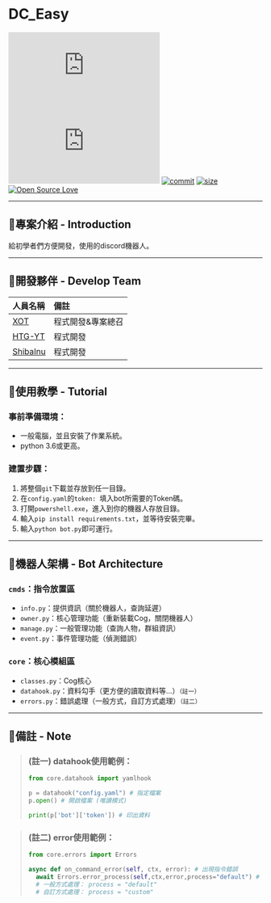 # DC_Easy

[![python-version](https://img.shields.io/pypi/pyversions/discord.py?style=flat)](https://www.python.org/)
[![discord.py](https://img.shields.io/pypi/v/discord.py)](https://pypi.org/project/discord.py/)
[![commit](https://img.shields.io/github/last-commit/minexo79/dc_base_bot)](https://github.com/minexo79/dc_base_bot)
[![size](https://img.shields.io/github/repo-size/minexo79/DC_Easy?style=social)]()
[![Open Source Love](https://badges.frapsoft.com/os/v1/open-source.png?v=103)](https://github.com/ellerbrock/open-source-badges/)

---
## 👾專案介紹 - Introduction
給初學者們方便開發，使用的discord機器人。 

---
## 👾開發夥伴 - Develop Team

|人員名稱|備註|
|:-----|:----|
|[XOT](https://github.com/minexo79)|程式開發&專案總召|
|[HTG-YT](https://github.com/HTG-YT)|程式開發|
|[ShibaInu](https://github.com/neo123440)|程式開發|

---
## 👾使用教學 - Tutorial

### 事前準備環境：

- 一般電腦，並且安裝了作業系統。
- python 3.6或更高。

### 建置步驟：
1. 將整個`git`下載並存放到任一目錄。
2. 在`config.yaml`的`token: `填入bot所需要的Token碼。
3. 打開`powershell.exe`，進入到你的機器人存放目錄。
4. 輸入`pip install requirements.txt`，並等待安裝完畢。
5. 輸入`python bot.py`即可運行。

---
## 👾機器人架構 - Bot Architecture

### `cmds`：指令放置區
- `info.py`：提供資訊（關於機器人，查詢延遲）
- `owner.py`：核心管理功能（重新裝載Cog，關閉機器人）
- `manage.py`：一般管理功能（查詢人物，群組資訊）
- `event.py`：事件管理功能（偵測錯誤）
### `core`：核心模組區
- `classes.py`：Cog核心
- `datahook.py`：資料勾手（更方便的讀取資料等...）`（註一）`
- `errors.py`：錯誤處理（一般方式，自訂方式處理）`（註二）`

---
## 👾備註 - Note

> ### (註一) datahook使用範例：
> ```py
> from core.datahook import yamlhook
> 
> p = datahook("config.yaml") # 指定檔案
> p.open() # 開啟檔案 (唯讀模式)
> 
> print(p['bot']['token']) # 印出資料
> ```

> ### (註二) error使用範例：
> ```py
> from core.errors import Errors
> 
> async def on_command_error(self, ctx, error): # 出現指令錯誤
>   await Errors.error_process(self,ctx,error,process="default") # 呼叫錯誤處理器
>   # 一般方式處理： process = "default"
>   # 自訂方式處理： process = "custom"
> ```
